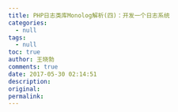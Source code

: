```yaml
---
title: PHP日志类库Monolog解析(四)：开发一个日志系统
categories:
  - null
tags:
  - null
toc: true
author: 王晓勃
comments: true
date: 2017-05-30 02:14:51
description:
original:
permalink:
---
```


<!-- more -->
